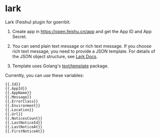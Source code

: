 # lark

Lark (Feishu) plugin for goerrbit.

1. Create app in <https://open.feishu.cn/app> and get the App ID and App Secret.

2. You can send plain text message or rich text message.
If you choose rich text message, you need to provide a JSON template.
For details of the JSON object structure, see
[Lark Docs](https://open.feishu.cn/document/uAjLw4CM/ukTMukTMukTM/im-v1/message/create_json).

3. Template uses Golang's [text/template](https://golang.org/pkg/text/template/) package.

Currently, you can use these variables:

```
{{.Id}}
{{.AppId}}
{{.AppName}}
{{.Message}}
{{.ErrorClass}}
{{.Environment}}
{{.Location}}
{{.Url}}
{{.NoticesCount}}
{{.LastNoticeId}}
{{.LastNoticeAt}}
{{.FirstNoticeAt}}
```
